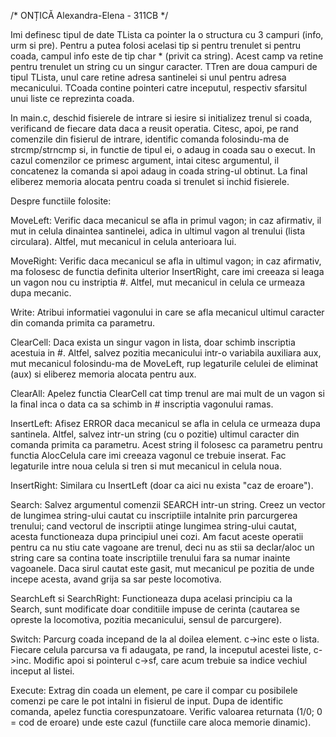 /* ONȚICĂ Alexandra-Elena - 311CB */

Imi definesc tipul de date TLista ca pointer la o structura cu 3 campuri 
(info, urm si pre).
Pentru a putea folosi acelasi tip si pentru trenulet si pentru coada, 
campul info este de tip char * (privit ca string). Acest camp va retine 
pentru trenulet un string cu un singur caracter.
TTren are doua campuri de tipul TLista, unul care retine adresa santinelei 
si unul pentru adresa mecanicului.
TCoada contine pointeri catre inceputul, respectiv sfarsitul unui liste ce 
reprezinta coada.

In main.c, deschid fisierele de intrare si iesire si initializez trenul si 
coada, verificand de fiecare data daca a reusit operatia. Citesc, apoi, pe 
rand comenzile din fisierul de intrare, identific comanda folosindu-ma de 
strcmp/strncmp si, in functie de tipul ei, o adaug in coada sau o execut. 
In cazul comenzilor ce primesc argument, intai citesc argumentul, il 
concatenez la comanda si apoi adaug in coada string-ul obtinut. La final 
eliberez memoria alocata pentru coada si trenulet si inchid fisierele.

Despre functiile folosite:

MoveLeft:
Verific daca mecanicul se afla in primul vagon; in caz afirmativ, il mut in 
celula dinaintea santinelei, adica in ultimul vagon al trenului (lista 
circulara). Altfel, mut mecanicul in celula anterioara lui.

MoveRight:
Verific daca mecanicul se afla in ultimul vagon; in caz afirmativ, ma 
folosesc de functia definita ulterior InsertRight, care imi creeaza si 
leaga un vagon nou cu instriptia #. Altfel, mut mecanicul in celula ce 
urmeaza dupa mecanic.

Write:
Atribui informatiei vagonului in care se afla mecanicul ultimul caracter 
din comanda primita ca parametru.

ClearCell:
Daca exista un singur vagon in lista, doar schimb inscriptia acestuia in #.
Altfel, salvez pozitia mecanicului intr-o variabila auxiliara aux, mut 
mecanicul folosindu-ma de MoveLeft, rup legaturile celulei de eliminat (aux)
si eliberez memoria alocata pentru aux.

ClearAll:
Apelez functia ClearCell cat timp trenul are mai mult de un vagon si la
final inca o data ca sa schimb in # inscriptia vagonului ramas.

InsertLeft:
Afisez ERROR daca mecanicul se afla in celula ce urmeaza dupa santinela.
Altfel, salvez intr-un string (cu o pozitie) ultimul caracter din comanda
primita ca parametru. Acest string il folosesc ca parametru pentru functia
AlocCelula care imi creeaza vagonul ce trebuie inserat. Fac legaturile intre
noua celula si tren si mut mecanicul in celula noua.

InsertRight:
Similara cu InsertLeft (doar ca aici nu exista "caz de eroare"). 

Search:
Salvez argumentul comenzii SEARCH intr-un string. Creez un vector  de 
lungimea string-ului cautat cu inscriptiile intalnite prin parcurgerea 
trenului; cand vectorul de inscriptii atinge lungimea string-ului cautat, 
acesta functioneaza dupa principiul unei cozi. Am facut aceste operatii 
pentru ca nu stiu cate vagoane are trenul, deci nu as stii sa declar/aloc 
un string care sa contina toate inscriptiile trenului fara sa numar inainte
vagoanele.
Daca sirul cautat este gasit, mut mecanicul pe pozitia de unde incepe
acesta, avand grija sa sar peste locomotiva.

SearchLeft si SearchRight:
Functioneaza dupa acelasi principiu ca la Search, sunt modificate doar 
conditiile impuse de cerinta (cautarea se opreste la locomotiva, pozitia 
mecanicului, sensul de parcurgere).

Switch:
Parcurg coada incepand de la al doilea element.
c->inc este o lista. Fiecare celula parcursa va fi adaugata, pe rand, la 
inceputul acestei liste, c->inc. 
Modific apoi si pointerul c->sf, care acum trebuie sa indice vechiul
inceput al listei.

Execute:
Extrag din coada un element, pe care il compar cu posibilele comenzi pe care
le pot intalni in fisierul de input. Dupa de identific comanda, apelez 
functia corespunzatoare. Verific valoarea returnata (1/0; 0 = cod de eroare)
unde este cazul (functiile care aloca memorie dinamic).
